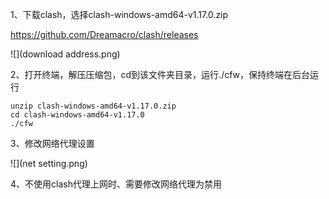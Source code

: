 1、下载clash，选择clash-windows-amd64-v1.17.0.zip

https://github.com/Dreamacro/clash/releases

![](download address.png)

2、打开终端，解压压缩包，cd到该文件夹目录，运行./cfw，保持终端在后台运行

```
unzip clash-windows-amd64-v1.17.0.zip
cd clash-windows-amd64-v1.17.0
./cfw
```

3、修改网络代理设置

![](net setting.png)

4、不使用clash代理上网时、需要修改网络代理为禁用